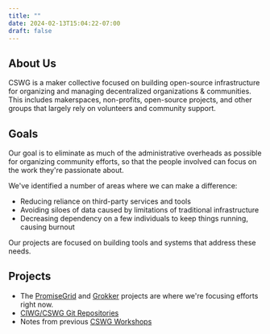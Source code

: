 ```yaml
---
title: ""
date: 2024-02-13T15:04:22-07:00
draft: false
---
```

## About Us
CSWG is a maker collective focused on building open-source infrastructure for organizing and managing decentralized organizations & communities. This includes makerspaces, non-profits, open-source projects, and other groups that largely rely on volunteers and community support.

## Goals
Our goal is to eliminate as much of the administrative overheads as possible for organizing community efforts, so that the people involved can focus on the work they're passionate about.

We've identified a number of areas where we can make a difference:
- Reducing reliance on third-party services and tools
- Avoiding siloes of data caused by limitations of traditional infrastructure
- Decreasing dependency on a few individuals to keep things running, causing burnout

Our projects are focused on building tools and systems that address these needs.

## Projects
- The [PromiseGrid](https://github.com/promisegrid/promisegrid) and [Grokker](https://github.com/stevegt/grokker) projects are where we're focusing efforts right now.  
- [CIWG/CSWG Git Repositories](https://github.com/orgs/ciwg/repositories)
- Notes from previous [CSWG Workshops](http://mcp.infrastructures.org/search?query=cswg+workshop)
